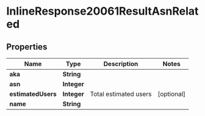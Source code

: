 # InlineResponse20061ResultAsnRelated

## Properties
Name | Type | Description | Notes
------------ | ------------- | ------------- | -------------
**aka** | **String** |  | 
**asn** | **Integer** |  | 
**estimatedUsers** | **Integer** | Total estimated users |  [optional]
**name** | **String** |  | 
